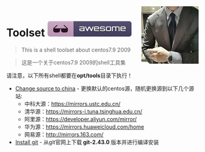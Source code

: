 <img src="42042015.jpg" align="right" />

# Toolset [![Awesome](badge.svg)](#)
> This is a shell toolset about centos7.9 2009

> 这是一个关于centos7.9 2009的shell工具集

请注意，以下所有shell都要在<b>opt/tools</b>目录下执行！

- [Change source to china](change_source_to_china.sh) - 更换默认的centos源，随机更换源到以下几个源站:
   - 中科大源：https://mirrors.ustc.edu.cn/
   - 清华源：https://mirrors-i.tuna.tsinghua.edu.cn/
   - 阿里源：https://developer.aliyun.com/mirror/
   - 华为源：https://mirrors.huaweicloud.com/home
   - 网易源：http://mirrors.163.com/
- [Install git](install_git.sh) - 从git官网上下载<b> git-2.43.0 </b>版本并进行编译安装